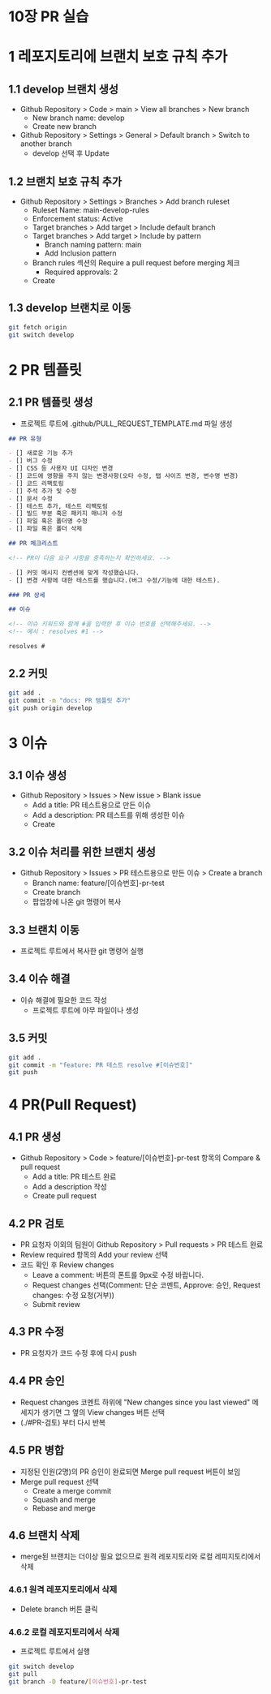 # 10장 PR 실습

# 1 레포지토리에 브랜치 보호 규칙 추가
## 1.1 develop 브랜치 생성

- Github Repository > Code > main > View all branches > New branch
  - New branch name: develop
  - Create new branch
- Github Repository > Settings > General > Default branch > Switch to another branch
  - develop 선택 후 Update

## 1.2 브랜치 보호 규칙 추가

- Github Repository > Settings > Branches > Add branch ruleset
  - Ruleset Name: main-develop-rules
  - Enforcement status: Active
  - Target branches > Add target > Include default branch
  - Target branches > Add target > Include by pattern
    - Branch naming pattern: main
    - Add Inclusion pattern
  - Branch rules 섹션의 Require a pull request before merging 체크
    - Required approvals: 2
  - Create

## 1.3 develop 브랜치로 이동

```sh
git fetch origin
git switch develop
```

# 2 PR 템플릿

## 2.1 PR 템플릿 생성
- 프로젝트 루트에 .github/PULL_REQUEST_TEMPLATE.md 파일 생성

```md
## PR 유형

- [] 새로운 기능 추가
- [] 버그 수정
- [] CSS 등 사용자 UI 디자인 변경
- [] 코드에 영향을 주지 않는 변경사항(오타 수정, 탭 사이즈 변경, 변수명 변경)
- [] 코드 리팩토링
- [] 주석 추가 및 수정
- [] 문서 수정
- [] 테스트 추가, 테스트 리팩토링
- [] 빌드 부분 혹은 패키지 매니저 수정
- [] 파일 혹은 폴더명 수정
- [] 파일 혹은 폴더 삭제

## PR 체크리스트

<!-- PR이 다음 요구 사항을 충족하는지 확인하세요. -->

- [] 커밋 메시지 컨벤션에 맞게 작성했습니다.
- [] 변경 사항에 대한 테스트를 했습니다.(버그 수정/기능에 대한 테스트).

### PR 상세

## 이슈

<!-- 이슈 키워드와 함께 #을 입력한 후 이슈 번호를 선택해주세요. -->
<!-- 예시 : resolves #1 -->

resolves #
```

## 2.2 커밋

```sh
git add .
git commit -m "docs: PR 템플릿 추가"
git push origin develop
```

# 3 이슈
## 3.1 이슈 생성

- Github Repository > Issues > New issue > Blank issue
  - Add a title: PR 테스트용으로 만든 이슈
  - Add a description: PR 테스트를 위해 생성한 이슈
  - Create

## 3.2 이슈 처리를 위한 브랜치 생성

- Github Repository > Issues > PR 테스트용으로 만든 이슈 > Create a branch
  - Branch name: feature/[이슈번호]-pr-test
  - Create branch
  - 팝업창에 나온 git 명령어 복사

## 3.3 브랜치 이동

- 프로젝트 루트에서 복사한 git 명령어 실행

## 3.4 이슈 해결

- 이슈 해결에 필요한 코드 작성
  - 프로젝트 루트에 아무 파일이나 생성

## 3.5 커밋

```sh
git add .
git commit -m "feature: PR 테스트 resolve #[이슈번호]"
git push
```

# 4 PR(Pull Request)
## 4.1 PR 생성

- Github Repository > Code > feature/[이슈번호]-pr-test 항목의 Compare & pull request
  - Add a title: PR 테스트 완료
  - Add a description 작성
  - Create pull request

## 4.2 PR 검토

- PR 요청자 이외의 팀원이 Github Repository > Pull requests > PR 테스트 완료
- Review required 항목의 Add your review 선택
- 코드 확인 후 Review changes
  - Leave a comment: 버튼의 폰트를 9px로 수정 바랍니다.
  - Request changes 선택(Comment: 단순 코멘트, Approve: 승인, Request changes: 수정 요청(거부))
  - Submit review

## 4.3 PR 수정

- PR 요청자가 코드 수정 후에 다시 push

## 4.4 PR 승인

- Request changes 코멘트 하위에 "New changes since you last viewed" 메세지가 생기면 그 옆의 View changes 버튼 선택
- (./#PR-검토) 부터 다시 반복

## 4.5 PR 병합

- 지정된 인원(2명)의 PR 승인이 완료되면 Merge pull request 버튼이 보임
- Merge pull request 선택
  - Create a merge commit
  - Squash and merge
  - Rebase and merge

## 4.6 브랜치 삭제

- merge된 브랜치는 더이상 필요 없으므로 원격 레포지토리와 로컬 레피지토리에서 삭제

### 4.6.1 원격 레포지토리에서 삭제

- Delete branch 버튼 클릭

### 4.6.2 로컬 레포지토리에서 삭제

- 프로젝트 루트에서 실행

```sh
git switch develop
git pull
git branch -D feature/[이슈번호]-pr-test
```
